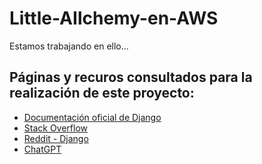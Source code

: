 # Little-AIlchemy-en-AWS
Estamos trabajando en ello...

## Páginas y recuros consultados para la realización de este proyecto:

- [Documentación oficial de Django](https://docs.djangoproject.com/)
- [Stack Overflow](https://stackoverflow.com/)
- [Reddit - Django](https://www.reddit.com/r/django/)
- [ChatGPT](https://chat.openai.com/)

